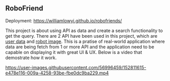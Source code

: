 
## RoboFriend
Deployment: https://williamlowyi.github.io/robofriends/

This project is about using API as data and create a search functionality to get the query. There are 2 API have been used in this project, which are [user data](https://jsonplaceholder.typicode.com/users) and [robot image](https://robohash.org/). This is a pratise of real-world application where data are being fetch from 1 or more API and the application need to be capable on displaying it with great UI & UX. Below is a video that demostrate how it work.

https://user-images.githubusercontent.com/56996459/152811615-e478e116-009a-4258-93be-fbe0dc9ba229.mp4

